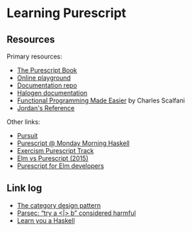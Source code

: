 # Learning Purescript

## Resources

Primary resources:

- [The Purescript Book](https://book.purescript.org)
- [Online playground](https://try.purescript.org)
- [Documentation repo](https://github.com/purescript/documentation)
- [Halogen documentation](https://purescript-halogen.github.io/purescript-halogen/)
- [Functional Programming Made Easier](https://leanpub.com/fp-made-easier)
  by Charles Scalfani
- [Jordan's Reference](https://jordanmartinez.github.io/purescript-jordans-reference-site/)

Other links:

- [Pursuit](https://pursuit.purescript.org/)
- [Purescript @ Monday Morning Haskell](https://mmhaskell.com/purescript)
- [Exercism Purescript Track](https://exercism.org/tracks/purescript/exercises/hello-world)
- [Elm vs Purescript (2015)](https://www.parsonsmatt.org/2015/10/05/elm_vs_purescript_ii.html)
- [Purescript for Elm developers](https://github.com/laurentpayot/purescript-for-elm-developers#readme)


## Link log

- [The category design pattern](https://www.haskellforall.com/2012/08/the-category-design-pattern.html)
- [Parsec: “try a <|> b” considered harmful](http://blog.ezyang.com/2014/05/parsec-try-a-or-b-considered-harmful/)
- [Learn you a Haskell](http://learnyouahaskell.com/chapters)
